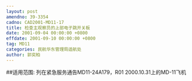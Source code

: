 ```yaml
---
layout: post
amendno: 39-3354
cadno: CAD2001-MD11-17
title: 检查主观察员的上部电子跳开关板
date: 2001-09-04 00:00:00 +0800
effdate: 2001-09-10 00:00:00 +0800
tag: MD11
categories: 民航华东管理局适航处
author: 郭奕柏
---
```


##适用范围:
列在紧急服务通告MD11-24A179，R01 2000.10.31上的MD-11飞机

